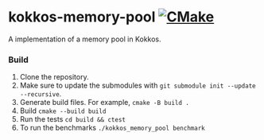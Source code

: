 # kokkos-memory-pool [![CMake](https://github.com/matthew-mccall/kokkos-memory-pool/actions/workflows/cmake.yml/badge.svg)](https://github.com/matthew-mccall/kokkos-memory-pool/actions/workflows/cmake.yml)
A implementation of a memory pool in Kokkos.

### Build
1. Clone the repository.
2. Make sure to update the submodules with `git submodule init --update --recursive`.
3. Generate build files. For example, `cmake -B build .`
4. Build `cmake --build build`
5. Run the tests `cd build && ctest`
6. To run the benchmarks `./kokkos_memory_pool benchmark`
